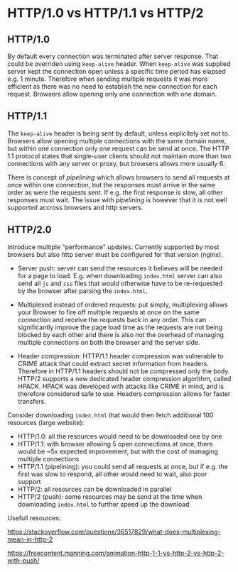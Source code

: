 # HTTP/1.0 vs HTTP/1.1 vs HTTP/2

## HTTP/1.0
By default every connection was terminated after server response. That could be overriden using `keep-alive` header. When `keep-alive` was supplied server kept
the connection open unless a specific time period has elapsed e.g. 1 minute. Therefore when sending multiple requests it was more efficient as there was no need
to establish the new connection for each request.
Browsers allow opening only one connection with one domain.

## HTTP/1.1
The `keep-alive` header is being sent by default, unless explicitely set not to.
Browsers allow opening multiple connections with the same domain name, but within one connection only one request can be send at once.
The HTTP 1.1 protocol states that single-user clients should not maintain more than two connections with any server or proxy, but browsers allows more
usually 6.

There is concept of *pipelining* which allows browsers to send all requests at once within one connection, but the responses must arrive in the same
order as were the requests sent. If e.g. the first response is slow, all other responses must wait. The issue with *pipelining* is however that it is
not well supported accross browsers and http servers.

## HTTP/2.0
Introduce multiple "performance" updates. Currently supported by most browsers but also http server must be configured for that version (nginx).
* Server push: server can send the resources it believes will be needed for a page to load. E.g. when downloading `index.html` server can also send all `js` and
  `css` files that would otherwise have to be re-requested by the browser after parsing the `index.html`.
* Multiplexed instead of ordered requests: put simply, multiplexing allows your Browser to fire off multiple requests at once on the same connection and receive the requests back in any order.
  This can significantly improve the page load time as the requests are not being blocked by each other and there is also not the overhead of managing multiple
  connections on both the browser and the server side.
  
* Header compression: HTTP/1.1 header compression was vulnerable to CRIME attack that could extract secret information from headers. Therefore in HTTP/1.1 headers
  should not be compressed only the body. HTTP/2 supports a new dedicated header compression algorithm, called HPACK. HPACK was developed with attacks like CRIME   in mind, and is therefore considered safe to use. Headers compression allows for faster transfers.
  
Consider downloading `index.html` that would then fetch additional 100 resources (large website):
* HTTP/1.0: all the resources would need to be downloaded one by one
* HTTP/1.1: with browser allowing 5 open connections at once, there would be ~5x expected improvement, but with the cost of managing multiple connections
* HTTP/1.1 (pipelining): you could send all requests at once, but if e.g. the first was slow to respond, all other would need to wait, also poor support
* HTTP/2: all resources can be downloaded in parallel
* HTTP/2 (push): some resources may be send at the time when downloading `index.html` to further speed up the download

Usefull resources:

https://stackoverflow.com/questions/36517829/what-does-multiplexing-mean-in-http-2

https://freecontent.manning.com/animation-http-1-1-vs-http-2-vs-http-2-with-push/
